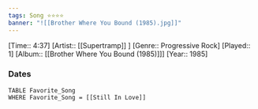 ```yaml
---
tags: Song ⭐⭐⭐⭐ 
banner: "![[Brother Where You Bound (1985).jpg]]"
---
```

[Time:: 4:37]
[Artist:: [[Supertramp]] ]
[Genre:: Progressive Rock]
[Played:: 1]
[Album:: [[Brother Where You Bound (1985)]]]
[Year:: 1985]
### Dates
````dataview
TABLE Favorite_Song
WHERE Favorite_Song = [[Still In Love]]
````